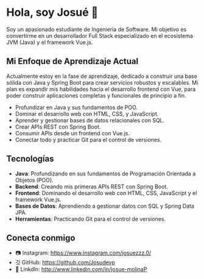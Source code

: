 # Hola, soy Josué 👋

Soy un apasionado estudiante de Ingeniería de Software. Mi objetivo es convertirme en un desarrollador Full Stack especializado en el ecosistema JVM (Java) y el framework Vue.js.

## Mi Enfoque de Aprendizaje Actual

Actualmente estoy en la fase de aprendizaje, dedicado a construir una base sólida con Java y Spring Boot para crear servicios robustos y escalables. Mi plan es expandir mis habilidades hacia el desarrollo frontend con Vue, para poder construir aplicaciones completas y funcionales de principio a fin.

- Profundizar en Java y sus fundamentos de POO.
- Dominar el desarrollo web con HTML, CSS, y JavaScript.
- Aprender y gestionar bases de datos relacionales con SQL.
- Crear APIs REST con Spring Boot.
- Consumir APIs desde un frontend con Vue.js.
- Conectar todo y practicar Git para el control de versiones.

## Tecnologías

- **Java**: Profundizando en sus fundamentos de Programación Orientada a Objetos (POO).
- **Backend**: Creando mis primeras APIs REST con Spring Boot.
- **Frontend**: Dominando el desarrollo web con HTML, CSS, JavaScript y el framework Vue.js.
- **Bases de Datos**: Aprendiendo a gestionar datos con SQL y Spring Data JPA.
- **Herramientas**: Practicando Git para el control de versiones.

## Conecta conmigo
- 📷 Instagram: https://www.instagram.com/josuezzz.0/
- 깃 GitHub: https://github.com/Josudevp
- 💼 Linkdln: http://www.linkedin.com/in/josue-molinaP


